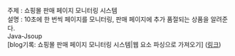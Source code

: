 주제 : 쇼핑몰 판매 페이지 모니터링 시스템</br>
설명 : 10초에 한 번씩 페이지를 모니터링, 판매 페이지에 추가 품절되는 상품을 알려준다. </br>
Java-Jsoup</br>
[blog기록: 쇼핑몰 판매 페이지 모니터링 시스템|웹 요소 파싱으로 가져오기] ([링크](https://codetails.tistory.com/12﻿
))
